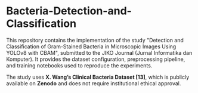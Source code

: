 # Bacteria-Detection-and-Classification
This repository contains the implementation of the study "Detection and Classification of Gram-Stained Bacteria in Microscopic Images Using YOLOv8 with CBAM", submitted to the JIKO Journal (Jurnal Informatika dan Komputer).   It provides the dataset configuration, preprocessing pipeline, and training notebooks used to reproduce the experiments.

The study uses **X. Wang’s Clinical Bacteria Dataset [13]**, which is publicly available on **Zenodo** and does not require institutional ethical approval.

